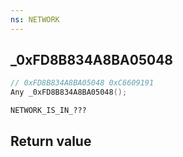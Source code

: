 ```yaml
---
ns: NETWORK
---
```

## _0xFD8B834A8BA05048

```c
// 0xFD8B834A8BA05048 0xC6609191
Any _0xFD8B834A8BA05048();
```

```
NETWORK_IS_IN_???  
```

## Return value

